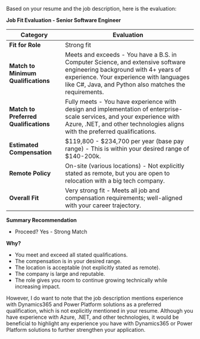 Based on your resume and the job description, here is the evaluation:

**Job Fit Evaluation - Senior Software Engineer**

| Category | Evaluation |
| --- | --- |
| **Fit for Role** | Strong fit |
| **Match to Minimum Qualifications** | Meets and exceeds - You have a B.S. in Computer Science, and extensive software engineering background with 4+ years of experience. Your experience with languages like C#, Java, and Python also matches the requirements. |
| **Match to Preferred Qualifications** | Fully meets - You have experience with design and implementation of enterprise-scale services, and your experience with Azure, .NET, and other technologies aligns with the preferred qualifications. |
| **Estimated Compensation** | $119,800 - $234,700 per year (base pay range) - This is within your desired range of $140-200k. |
| **Remote Policy** | On-site (various locations) - Not explicitly stated as remote, but you are open to relocation with a big tech company. |
| **Overall Fit** | Very strong fit - Meets all job and compensation requirements; well-aligned with your career trajectory. |

**Summary Recommendation**

* Proceed? Yes - Strong Match

**Why?**

* You meet and exceed all stated qualifications.
* The compensation is in your desired range.
* The location is acceptable (not explicitly stated as remote).
* The company is large and reputable.
* The role gives you room to continue growing technically while increasing impact.

However, I do want to note that the job description mentions experience with Dynamics365 and Power Platform solutions as a preferred qualification, which is not explicitly mentioned in your resume. Although you have experience with Azure, .NET, and other technologies, it would be beneficial to highlight any experience you have with Dynamics365 or Power Platform solutions to further strengthen your application.